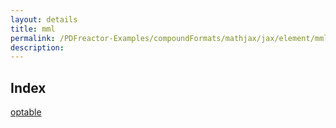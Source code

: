 ```yaml
---
layout: details
title: mml
permalink: /PDFreactor-Examples/compoundFormats/mathjax/jax/element/mml/
description: 
---
```


## Index
<div class="boxes">
                            <a href="/compare.html2pdf.tools/PDFreactor-Examples/compoundFormats/mathjax/jax/element/mml/optable/">
                                optable
                            </a>
</div>


